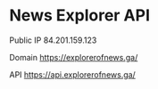 # News Explorer API

Public IP 84.201.159.123

Domain https://explorerofnews.ga/

API https://api.explorerofnews.ga/
